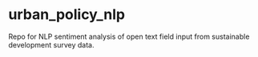 # urban_policy_nlp
Repo for NLP sentiment analysis of open text field input from sustainable development survey data.
